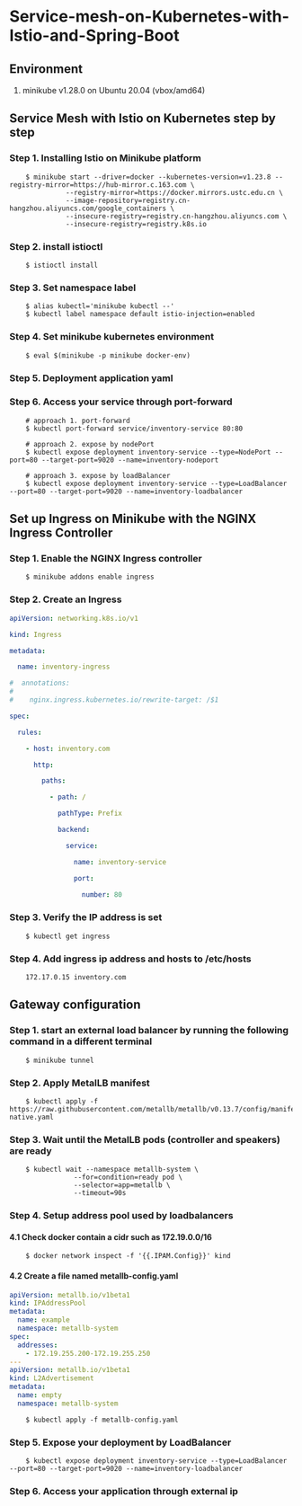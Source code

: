 # Service-mesh-on-Kubernetes-with-Istio-and-Spring-Boot

## Environment

1. minikube v1.28.0 on Ubuntu 20.04 (vbox/amd64)

## Service Mesh with Istio on Kubernetes step by step

### Step 1. Installing Istio on Minikube platform

```shell
    $ minikube start --driver=docker --kubernetes-version=v1.23.8 --registry-mirror=https://hub-mirror.c.163.com \
              --registry-mirror=https://docker.mirrors.ustc.edu.cn \
              --image-repository=registry.cn-hangzhou.aliyuncs.com/google_containers \
              --insecure-registry=registry.cn-hangzhou.aliyuncs.com \
              --insecure-registry=registry.k8s.io
```

### Step 2. install istioctl

```shell
    $ istioctl install
```

### Step 3. Set namespace label

```shell
    $ alias kubectl='minikube kubectl --'
    $ kubectl label namespace default istio-injection=enabled 
```

### Step 4. Set minikube kubernetes environment

```shell
    $ eval $(minikube -p minikube docker-env)
```

### Step 5. Deployment application yaml

### Step 6. Access your service through port-forward

```shell
    # approach 1. port-forward
    $ kubectl port-forward service/inventory-service 80:80
    
    # approach 2. expose by nodePort
    $ kubectl expose deployment inventory-service --type=NodePort --port=80 --target-port=9020 --name=inventory-nodeport
    
    # approach 3. expose by loadBalancer
    $ kubectl expose deployment inventory-service --type=LoadBalancer --port=80 --target-port=9020 --name=inventory-loadbalancer
```

## Set up Ingress on Minikube with the NGINX Ingress Controller

### Step 1. Enable the NGINX Ingress controller

```shell
    $ minikube addons enable ingress
```

### Step 2. Create an Ingress

```yaml
apiVersion: networking.k8s.io/v1

kind: Ingress

metadata:

  name: inventory-ingress

#  annotations:
#
#    nginx.ingress.kubernetes.io/rewrite-target: /$1

spec:

  rules:

    - host: inventory.com

      http:

        paths:

          - path: /

            pathType: Prefix

            backend:

              service:

                name: inventory-service

                port:

                  number: 80
```

### Step 3. Verify the IP address is set

```shell
    $ kubectl get ingress
```

### Step 4. Add ingress ip address and hosts to /etc/hosts

```text
    172.17.0.15 inventory.com
```

## Gateway configuration

### Step 1. start an external load balancer by running the following command in a different terminal

```shell
    $ minikube tunnel
```

### Step 2. Apply MetalLB manifest

```shell
    $ kubectl apply -f https://raw.githubusercontent.com/metallb/metallb/v0.13.7/config/manifests/metallb-native.yaml
```

### Step 3. Wait until the MetalLB pods (controller and speakers) are ready

```shell
    $ kubectl wait --namespace metallb-system \
                --for=condition=ready pod \
                --selector=app=metallb \
                --timeout=90s
```

### Step 4. Setup address pool used by loadbalancers

#### 4.1 Check docker contain a cidr such as 172.19.0.0/16

```shell
    $ docker network inspect -f '{{.IPAM.Config}}' kind
```

#### 4.2 Create a file named metallb-config.yaml

```yaml
apiVersion: metallb.io/v1beta1
kind: IPAddressPool
metadata:
  name: example
  namespace: metallb-system
spec:
  addresses:
    - 172.19.255.200-172.19.255.250
---
apiVersion: metallb.io/v1beta1
kind: L2Advertisement
metadata:
  name: empty
  namespace: metallb-system

```

```shell
    $ kubectl apply -f metallb-config.yaml
```

### Step 5. Expose your deployment by LoadBalancer

```shell
    $ kubectl expose deployment inventory-service --type=LoadBalancer --port=80 --target-port=9020 --name=inventory-loadbalancer
```

### Step 6. Access your application through external ip